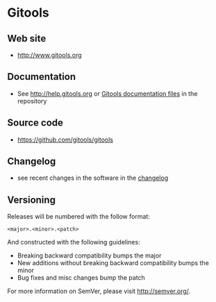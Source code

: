 Gitools
=======

Web site 
------------

+ <http://www.gitools.org>

Documentation
--------------

+ See <http://help.gitools.org> or [Gitools documentation files](doc/source/index.rst) in the repository

Source code
-----------

+ <https://github.com/gitools/gitools>

Changelog
----------
+ see recent changes in the software in the [changelog](changelog.md)

Versioning
----------

Releases will be numbered with the follow format:

`<major>.<minor>.<patch>`

And constructed with the following guidelines:

* Breaking backward compatibility bumps the major
* New additions without breaking backward compatibility bumps the minor
* Bug fixes and misc changes bump the patch

For more information on SemVer, please visit <http://semver.org/>.
